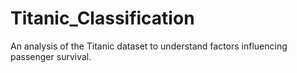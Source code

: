 # Titanic_Classification
An analysis of the Titanic dataset to understand factors influencing passenger survival.

